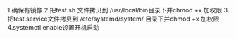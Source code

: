 1.确保有镜像
2.把test.sh 文件拷贝到 /usr/local/bin目录下并chmod +x 加权限
3.把test.service文件拷贝到 /etc/systemd/system/ 目录下并chmod +x 加权限
4.systemctl enable设置开机启动